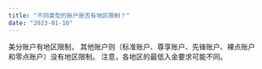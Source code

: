 ```yaml
---
title: "不同类型的账户是否有地区限制？"
date: "2023-01-10"
---
```


美分账户有地区限制， 其他账户则（标准账户、尊享账户、先锋账户、裸点账户和零点账户）没有地区限制。 注意，各地区的最低入金要求可能不同。
